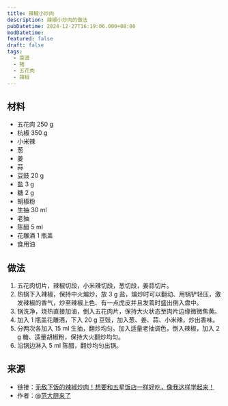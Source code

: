 ```yaml
---
title: 辣椒小炒肉
description: 辣椒小炒肉的做法
pubDatetime: 2024-12-27T16:19:06.000+08:00
modDatetime: 
featured: false
draft: false
tags:
  - 菜谱
  - 猪
  - 五花肉
  - 辣椒
---
```


## 材料

* 五花肉 250 g
* 杭椒 350 g
* 小米辣
* 葱
* 姜
* 蒜
* 豆豉 20 g
* 盐 3 g
* 糖 2 g
* 胡椒粉
* 生抽 30 ml
* 老抽
* 陈醋 5 ml
* 花雕酒 1 瓶盖
* 食用油

## 做法

1. 五花肉切片，辣椒切段，小米辣切段，葱切段，姜蒜切片。
2. 热锅下入辣椒，保持中火煸炒，放 3 g 盐，煸炒时可以翻动、用锅铲轻压，激发辣椒的香气，炒至辣椒上色、有一点虎皮并且发蔫时盛出倒入盘中。
3. 锅洗净，烧热直接加油，倒入五花肉片，保持大火状态至肉片边缘微微焦黄。
4. 加入 1 瓶盖花雕酒，下入 20 g 豆豉，加入葱、姜、蒜、小米辣，炒出香味。
5. 分两次各加入 15 ml 生抽，翻炒均匀。加入适量老抽调色，倒入辣椒，加入 2 g 糖、适量胡椒粉，保持大火翻炒均匀。
6. 沿锅边淋入 5 ml 陈醋，翻炒均匀出锅。

## 来源

* 链接：[无敌下饭的辣椒炒肉！想要和五星饭店一样好吃，像我这样学起来！](https://www.bilibili.com/video/BV13nt7ehEt9/)
* 作者：@[范大厨来了](https://space.bilibili.com/559000080)
